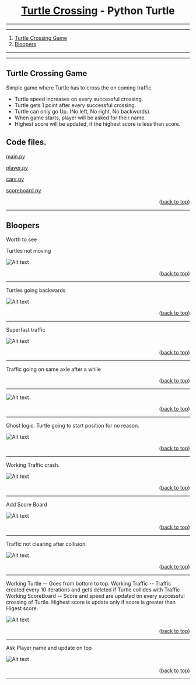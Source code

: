 <a name="readme-top"></a>


<div align="center">
<!-- Title: -->
<h1><a href="https://github.com/skthati/turtle-crossing/">Turtle Crossing</a> - Python Turtle </h1>
</div>

<!-- Table of contents -->
<hr>
<hr>
<ol>
    <li><a href="#pong-game">Turtle Crossing Game</a></li>
    <li><a href="#bloopers">Bloopers</a></li>
</ol>
<hr>
<hr>

## Turtle Crossing Game <a name="turtle-crossing"></a>
Simple game where Turtle has to cross the on coming traffic.

* Turtle speed increases on every successful crossing.
* Turtle gets 1 point after every successful crossing.
* Turtle can only go Up. (No left, No right, No backwords).
* When game starts, player will be asked for their name.
* Highest score will be updated, if the highest score is less than score.

## Code files.
[main.py](main.py)

[player.py](player.py)

[cars.py](cars.py)

[scoreboard.py](scoreboard.py)


<p align="right">(<a href="#readme-top">back to top</a>)</p>
<hr> 

## Bloopers <a name="bloopers"></a>
Worth to see 

Turtles not moving

![Alt text](images/multiple_turtles_not_moving.gif)

<p align="right">(<a href="#readme-top">back to top</a>)</p>
<hr> 

Turtles going backwards

![Alt text](images/cars_going_backwards.gif)

<p align="right">(<a href="#readme-top">back to top</a>)</p>
<hr> 


Superfast traffic

![Alt text](images/superfast_traffic.gif)

<p align="right">(<a href="#readme-top">back to top</a>)</p>
<hr> 

Traffic going on same axle after a while

<p align="right">(<a href="#readme-top">back to top</a>)</p>
<hr> 

![Alt text](images/traffic_became_even.gif)

<p align="right">(<a href="#readme-top">back to top</a>)</p>
<hr> 

Ghost logic. Turtle going to start position for no reason.

![Alt text](images/worst_logic.gif)

<p align="right">(<a href="#readme-top">back to top</a>)</p>
<hr> 

Working Traffic crash. 

![Alt text](images/working_traffic_crash.gif)

<p align="right">(<a href="#readme-top">back to top</a>)</p>
<hr> 

Add Score Board

![Alt text](images/Scoreboard.gif)

<p align="right">(<a href="#readme-top">back to top</a>)</p>
<hr> 

Traffic not clearing after collision.

![Alt text](images/traffice_not_clearing.gif)

<p align="right">(<a href="#readme-top">back to top</a>)</p>
<hr> 

Working Turtle -- Goes from bottom to top.
Working Traffic -- Traffic created every 10 iterations and gets deleted if Turtle collides with Traffic
Working ScoreBoard -- Score and speed are updated on every successful crossing of Turtle. Highest score is update only if score is greater than Higest score.

![Alt text](images/working_traffice_turtles_score.gif)


<p align="right">(<a href="#readme-top">back to top</a>)</p>
<hr>  

Ask Player name and update on top

![Alt text](images/ask_player%20name.gif)

<p align="right">(<a href="#readme-top">back to top</a>)</p>
<hr> 

<!-- 

Test1  
## Test <a name="test"></a>
Test Test

1. Code
    ```Python
    sc.onkey(key="Up", fun=up_move)
    sc.onkey(key="Right", fun=right_move)
    sc.onkey(key="Left", fun=left_move)
    sc.onkey(key="Down", fun=down_move)
    ```

2. Output

    ![Alt text](images/snake_working.gif)

<p align="right">(<a href="#readme-top">back to top</a>)</p>
<hr>  


-->
 
